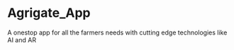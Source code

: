 # Agrigate_App

A onestop app for all the farmers needs with cutting edge technologies like AI and AR
